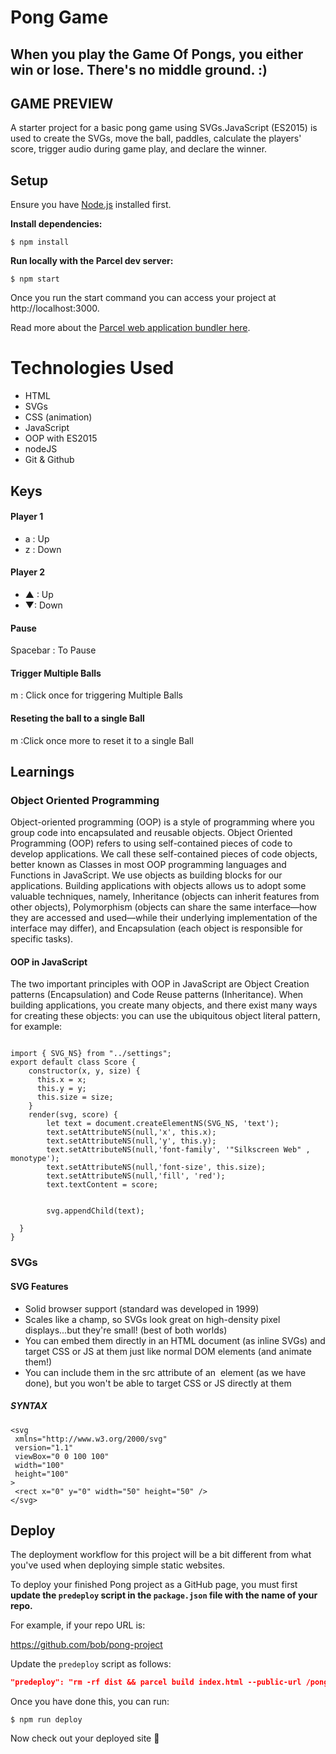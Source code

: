 # Pong Game 

## When you play the Game Of Pongs, you either win or lose. There's no middle ground. :)

## GAME PREVIEW


A starter project for a basic pong game using SVGs.JavaScript (ES2015) is used to create the SVGs, move the ball, paddles, calculate the players' score, trigger audio during game play, and declare the winner.

## Setup

Ensure you have [Node.js](https://nodejs.org/en/) installed first.

**Install dependencies:**

`$ npm install`

**Run locally with the Parcel dev server:**

`$ npm start`

Once you run the start command you can access your project at http://localhost:3000.

Read more about the [Parcel web application bundler here](https://parceljs.org/).
 
 # Technologies Used

* HTML
* SVGs
* CSS (animation)
* JavaScript
* OOP with ES2015
* nodeJS
* Git & Github


## Keys
 
 #### Player 1
  
  * a : Up
  * z : Down

#### Player 2

  * ▲ : Up
  * ▼: Down

#### Pause
  
  Spacebar : To Pause

#### Trigger Multiple Balls

   m : Click once for triggering Multiple Balls

#### Reseting the ball to a single Ball
 
   m :Click once more to reset it to a single Ball


## Learnings

### Object Oriented Programming

Object-oriented programming (OOP) is a style of programming where you group code into encapsulated and reusable objects.
Object Oriented Programming (OOP) refers to using self-contained pieces of code to develop applications. We call these self-contained pieces of code objects, better known as Classes in most OOP programming languages and Functions in JavaScript. We use objects as building blocks for our applications. Building applications with objects allows us to adopt some valuable techniques, namely, Inheritance (objects can inherit features from other objects), Polymorphism (objects can share the same interface—how they are accessed and used—while their underlying implementation of the interface may differ), and Encapsulation (each object is responsible for specific tasks).

#### OOP in JavaScript
The two important principles with OOP in JavaScript are Object Creation patterns (Encapsulation) and Code Reuse patterns (Inheritance). When building applications, you create many objects, and there exist many ways for creating these objects: you can use the ubiquitous object literal pattern, for example:

```

import { SVG_NS} from "../settings";
export default class Score {
    constructor(x, y, size) {
      this.x = x;
      this.y = y;
      this.size = size;
    }
    render(svg, score) {
        let text = document.createElementNS(SVG_NS, 'text');
        text.setAttributeNS(null,'x', this.x);
        text.setAttributeNS(null,'y', this.y);
        text.setAttributeNS(null,'font-family', '"Silkscreen Web" , monotype');
        text.setAttributeNS(null,'font-size', this.size);
        text.setAttributeNS(null,'fill', 'red');
        text.textContent = score;


        svg.appendChild(text);

  }
}

```
 ### SVGs

 #### SVG Features

 - Solid browser support (standard was developed in 1999)
 - Scales like a champ, so SVGs look great on high-density pixel displays...but they're small! (best   of both worlds)
 - You can embed them directly in an HTML document (as inline SVGs) and target CSS or JS at them       just like normal DOM elements (and animate them!)
 - You can include them in the src attribute of an <img> element (as we have done), but you won't be   able to target CSS or JS directly at them

 ##### SYNTAX

 ```
 <svg
  xmlns="http://www.w3.org/2000/svg"
  version="1.1"
  viewBox="0 0 100 100"
  width="100"
  height="100"
>
  <rect x="0" y="0" width="50" height="50" />
</svg>

 ```


## Deploy

The deployment workflow for this project will be a bit different from what you've used when deploying simple static websites.

To deploy your finished Pong project as a GitHub page, you must first **update the `predeploy` script in the `package.json` file with the name of your repo.**

For example, if your repo URL is:

https://github.com/bob/pong-project

Update the `predeploy` script as follows:

```json
"predeploy": "rm -rf dist && parcel build index.html --public-url /pong-project",
```

Once you have done this, you can run:

`$ npm run deploy`

Now check out your deployed site 🙂



